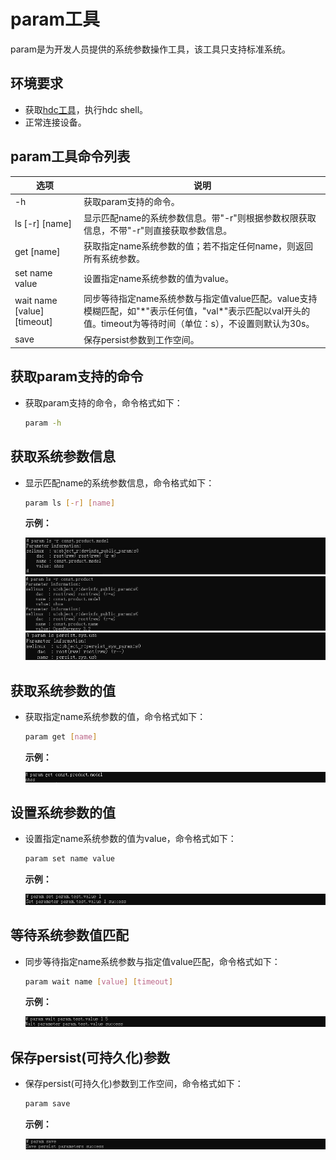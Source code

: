 # param工具

param是为开发人员提供的系统参数操作工具，该工具只支持标准系统。

## 环境要求

- 获取<!--Del-->[<!--DelEnd-->hdc工具<!--Del-->](https://docs.openharmony.cn/pages/v5.1/zh-cn/device-dev/subsystems/subsys-toolchain-hdc-guide.md)<!--DelEnd-->，执行hdc shell。
- 正常连接设备。

## param工具命令列表

| 选项 | 说明 |
| ----------------- | ------------------------------------------ |
| -h | 获取param支持的命令。 |
| ls [-r] [name] | 显示匹配name的系统参数信息。带"-r"则根据参数权限获取信息，不带"-r"则直接获取参数信息。 |
| get [name] | 获取指定name系统参数的值；若不指定任何name，则返回所有系统参数。 |
| set name value | 设置指定name系统参数的值为value。 |
| wait name [value] [timeout] | 同步等待指定name系统参数与指定值value匹配。value支持模糊匹配，如"\*"表示任何值，"val\*"表示匹配以val开头的值。timeout为等待时间（单位：s），不设置则默认为30s。 |
| save | 保存persist参数到工作空间。 |

## 获取param支持的命令

- 获取param支持的命令，命令格式如下：

  ```bash
  param -h
  ```

## 获取系统参数信息

- 显示匹配name的系统参数信息，命令格式如下：

  ```bash
  param ls [-r] [name]
  ```

  **示例：**

  ![ls-integrity](./figures/param-ls-integrity.png)
  ![ls-part](./figures/param-ls-part.png)
  ![ls](./figures/param-ls.png)

## 获取系统参数的值

- 获取指定name系统参数的值，命令格式如下：

  ```bash
  param get [name]
  ```

  **示例：**

  ![get](./figures/param-get.png)

## 设置系统参数的值

- 设置指定name系统参数的值为value，命令格式如下：

  ```bash
  param set name value
  ```

  **示例：**

  ![set](./figures/param-set.png)

## 等待系统参数值匹配

- 同步等待指定name系统参数与指定值value匹配，命令格式如下：

  ```bash
  param wait name [value] [timeout]
  ```

  **示例：**

  ![wait](./figures/param-wait.png)

## 保存persist(可持久化)参数

- 保存persist(可持久化)参数到工作空间，命令格式如下：

  ```bash
  param save
  ```

  **示例：**

  ![save](./figures/param-save.png)
